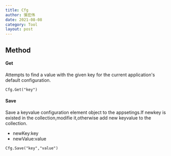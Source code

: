 ```yaml
---
title: Cfg
author: 骆宏伟
date: 2021-08-08
category: Tool
layout: post
---
```


## Method

#### Get
Attempts to find a value with the given key for the current application's default configuration.
```
Cfg.Get("key")
```

#### Save
Save a keyvalue configuration element object to the appsetings.If newkey is existed in the collection,modifie it,otherwise add new keyvalue to the collection.
+ newKey:key
+ newValue:value
```
Cfg.Save("key","value")
```